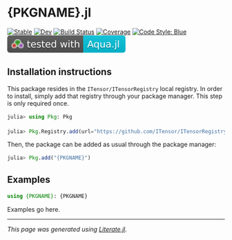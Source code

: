 # {PKGNAME}.jl

[![Stable](https://img.shields.io/badge/docs-stable-blue.svg)](https://ITensor.github.io/{PKGNAME}.jl/stable/)
[![Dev](https://img.shields.io/badge/docs-dev-blue.svg)](https://ITensor.github.io/{PKGNAME}.jl/dev/)
[![Build Status](https://github.com/ITensor/{PKGNAME}.jl/actions/workflows/CI.yml/badge.svg?branch=main)](https://github.com/ITensor/{PKGNAME}.jl/actions/workflows/CI.yml?query=branch%3Amain)
[![Coverage](https://codecov.io/gh/ITensor/{PKGNAME}.jl/branch/main/graph/badge.svg)](https://codecov.io/gh/ITensor/{PKGNAME}.jl)
[![Code Style: Blue](https://img.shields.io/badge/code%20style-blue-4495d1.svg)](https://github.com/invenia/BlueStyle)
[![Aqua](https://raw.githubusercontent.com/JuliaTesting/Aqua.jl/master/badge.svg)](https://github.com/JuliaTesting/Aqua.jl)

## Installation instructions

This package resides in the `ITensor/ITensorRegistry` local registry.
In order to install, simply add that registry through your package manager.
This step is only required once.

```julia
julia> using Pkg: Pkg

julia> Pkg.Registry.add(url="https://github.com/ITensor/ITensorRegistry")
```

Then, the package can be added as usual through the package manager:


```julia
julia> Pkg.add("{PKGNAME}")
```

## Examples

````julia
using {PKGNAME}: {PKGNAME}
````

Examples go here.

---

*This page was generated using [Literate.jl](https://github.com/fredrikekre/Literate.jl).*

